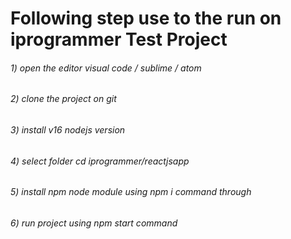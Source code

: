 # Following step use to the run on iprogrammer Test Project  

###### 1) open the editor visual code / sublime / atom
###### 2) clone the project on git
###### 3) install v16 nodejs version
###### 4) select folder cd iprogrammer/reactjsapp
###### 5) install npm node module using npm i command through
###### 6) run project using npm start command
